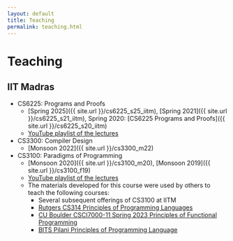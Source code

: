 ```yaml
---
layout: default
title: Teaching
permalink: teaching.html
---
```


# Teaching

## IIT Madras

* CS6225: Programs and Proofs
    * [Spring 2025]({{ site.url }}/cs6225_s25_iitm), [Spring 2021]({{ site.url }}/cs6225_s21_iitm), Spring 2020: [CS6225 Programs and Proofs]({{ site.url }}/cs6225_s20_iitm)
    * [YouTube playlist of the lectures](https://www.youtube.com/playlist?list=PLt0HgEXFOHdkfd7phdKKmTIuwHEvPX0qb)
* CS3300: Compiler Design
    * [Monsoon 2022]({{ site.url }}/cs3300_m22)
* CS3100: Paradigms of Programming
    * [Monsoon 2020]({{ site.url }}/cs3100_m20), [Monsoon 2019]({{ site.url }}/cs3100_f19)
    * [YouTube playlist of the lectures](https://www.youtube.com/playlist?list=PLt0HgEXFOHdkE-NTs87s7QjwYwqeihb-D)
    *  The materials developed for this course were used by others to teach the following courses:
        - Several subsequent offerings of CS3100 at IITM
        - [Rutgers CS314 Principles of Programming Languages](https://www.cs.rutgers.edu/academics/undergraduate/course-synopses/course-details/01-198-314-principles-of-programming-languages)
        - [CU Boulder CSCI7000-11 Spring 2023 Principles of Functional Programming](https://gowthamk.github.io/csci7000_pfp_s23/)
        - [BITS Pilani Principles of Programming Language]()
